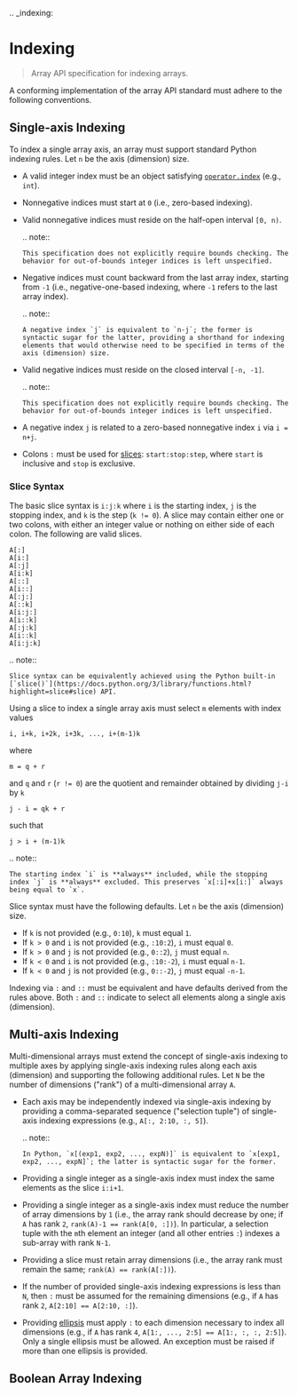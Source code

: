.. _indexing:

# Indexing

> Array API specification for indexing arrays.

A conforming implementation of the array API standard must adhere to the following conventions.

## Single-axis Indexing

To index a single array axis, an array must support standard Python indexing rules. Let `n` be the axis (dimension) size.

-   A valid integer index must be an object satisfying [`operator.index`](https://www.python.org/dev/peps/pep-0357/) (e.g., `int`).

-   Nonnegative indices must start at `0` (i.e., zero-based indexing).

-   Valid nonnegative indices must reside on the half-open interval `[0, n)`.

    .. note::

        This specification does not explicitly require bounds checking. The behavior for out-of-bounds integer indices is left unspecified.

-   Negative indices must count backward from the last array index, starting from `-1` (i.e., negative-one-based indexing, where `-1` refers to the last array index).

    .. note::

        A negative index `j` is equivalent to `n-j`; the former is syntactic sugar for the latter, providing a shorthand for indexing elements that would otherwise need to be specified in terms of the axis (dimension) size.

-   Valid negative indices must reside on the closed interval `[-n, -1]`.

    .. note::

        This specification does not explicitly require bounds checking. The behavior for out-of-bounds integer indices is left unspecified.

-   A negative index `j` is related to a zero-based nonnegative index `i` via `i = n+j`.

-   Colons `:` must be used for [slices](https://docs.python.org/3/library/functions.html?highlight=slice#slice): `start:stop:step`, where `start` is inclusive and `stop` is exclusive.

### Slice Syntax

The basic slice syntax is `i:j:k` where `i` is the starting index, `j` is the stopping index, and `k` is the step (`k != 0`). A slice may contain either one or two colons, with either an integer value or nothing on either side of each colon. The following are valid slices.

```text
A[:]
A[i:]
A[:j]
A[i:k]
A[::]
A[i::]
A[:j:]
A[::k]
A[i:j:]
A[i::k]
A[:j:k]
A[i::k]
A[i:j:k]
```

.. note::

    Slice syntax can be equivalently achieved using the Python built-in [`slice()`](https://docs.python.org/3/library/functions.html?highlight=slice#slice) API.

Using a slice to index a single array axis must select `m` elements with index values

```text
i, i+k, i+2k, i+3k, ..., i+(m-1)k
```

where

```text
m = q + r
```

and `q` and `r` (`r != 0`) are the quotient and remainder obtained by dividing `j-i` by `k`

```text
j - i = qk + r
```

such that

```text
j > i + (m-1)k
```

.. note::

    The starting index `i` is **always** included, while the stopping index `j` is **always** excluded. This preserves `x[:i]+x[i:]` always being equal to `x`.

Slice syntax must have the following defaults. Let `n` be the axis (dimension) size.

-   If `k` is not provided (e.g., `0:10`), `k` must equal `1`.
-   If `k > 0` and `i` is not provided (e.g., `:10:2`), `i` must equal `0`.
-   If `k > 0` and `j` is not provided (e.g., `0::2`), `j` must equal `n`.
-   If `k < 0` and `i` is not provided (e.g., `:10:-2`), `i` must equal `n-1`.
-   If `k < 0` and `j` is not provided (e.g., `0::-2`), `j` must equal `-n-1`.

Indexing via `:` and `::` must be equivalent and have defaults derived from the rules above. Both `:` and `::` indicate to select all elements along a single axis (dimension).

## Multi-axis Indexing

Multi-dimensional arrays must extend the concept of single-axis indexing to multiple axes by applying single-axis indexing rules along each axis (dimension) and supporting the following additional rules. Let `N` be the number of dimensions ("rank") of a multi-dimensional array `A`.

-   Each axis may be independently indexed via single-axis indexing by providing a comma-separated sequence ("selection tuple") of single-axis indexing expressions (e.g., `A[:, 2:10, :, 5]`).

    .. note::

        In Python, `x[(exp1, exp2, ..., expN)]` is equivalent to `x[exp1, exp2, ..., expN]`; the latter is syntactic sugar for the former.

-   Providing a single integer as a single-axis index must index the same elements as the slice `i:i+1`.

-   Providing a single integer as a single-axis index must reduce the number of array dimensions by `1` (i.e., the array rank should decrease by one; if `A` has rank `2`, `rank(A)-1 == rank(A[0, :])`). In particular, a selection tuple with the `m`th element an integer (and all other entries `:`) indexes a sub-array with rank `N-1`.

-   Providing a slice must retain array dimensions (i.e., the array rank must remain the same; `rank(A) == rank(A[:])`).

-   If the number of provided single-axis indexing expressions is less than `N`, then `:` must be assumed for the remaining dimensions (e.g., if `A` has rank `2`, `A[2:10] == A[2:10, :]`).

-   Providing [ellipsis](https://docs.python.org/3/library/constants.html#Ellipsis) must apply `:` to each dimension necessary to index all dimensions (e.g., if `A` has rank `4`, `A[1:, ..., 2:5] == A[1:, :, :, 2:5]`). Only a single ellipsis must be allowed. An exception must be raised if more than one ellipsis is provided. 

## Boolean Array Indexing

